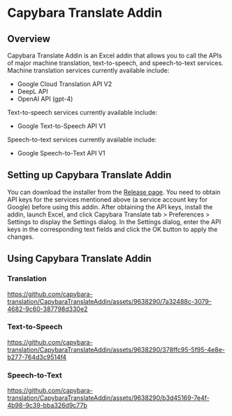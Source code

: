 ﻿# Capybara Translate Addin

## Overview
Capybara Translate Addin is an Excel addin that allows you to call the APIs of major machine translation, text-to-speech, and speech-to-text services.
Machine translation services currently available include:

- Google Cloud Translation API V2
- DeepL API
- OpenAI API (gpt-4)

Text-to-speech services currently available include:

- Google Text-to-Speech API V1

Speech-to-text services currently available include:

- Google Speech-to-Text API V1

## Setting up Capybara Translate Addin

You can download the installer from the [Release page](https://github.com/capybara-translation/CapybaraTranslateAddin/releases).
You need to obtain API keys for the services mentioned above (a service account key for Google) before using this addin. After obtaining the API keys, install the addin, launch Excel, and click Capybara Translate tab > Preferences > Settings to display the Settings dialog. In the Settings dialog, enter the API keys in the corresponding text fields and click the OK button to apply the changes.

## Using Capybara Translate Addin
### Translation

https://github.com/capybara-translation/CapybaraTranslateAddin/assets/9638290/7a32488c-3079-4682-9c60-387798d330e2

### Text-to-Speech

https://github.com/capybara-translation/CapybaraTranslateAddin/assets/9638290/378ffc95-5f95-4e8e-b277-764d3c9514f4

### Speech-to-Text

https://github.com/capybara-translation/CapybaraTranslateAddin/assets/9638290/b3d45169-7e4f-4b98-9c39-bba326d9c77b
